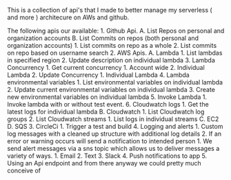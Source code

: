 

This is a collection of api's that I made to better manage my serverless ( and more ) 
architecure on AWs and github.

The following apis our available:
    1. Github Api.
        A. List Repos on personal and organization accounts
        B. List Commits on repos (both personal and organization accounts)
            1. List commits on repo as a whole
            2. List commits on repo based on username search
    2. AWS Apis.
        A. Lambda
            1. List lambdas in specified region 
            2. Update description on individual lambda
            3. Lambda Concurrency 
                1. Get current concurrency 
                    1. Account wide
                    2. Individual Lambda
                2. Update Concurrency 
                    1. Individual Lambda
            4. Lambda environmental variables 
                1. List environmental variables on individual lambda
                2. Update current environmental variables on individual lambda
                3. Create new environmental variables on individual lambda
            5. Invoke Lambda
                1. Invoke lambda with or without test event.
            6. Cloudwatch logs
                1. Get the latest logs for individual lambda 
        B. Cloudwatch
            1. List Cloudwatch log groups
            2. List Cloudwatch streams
                1. List logs in individual streams 
        C. EC2 
        D. SQS
    3. CircleCi
        1. Trigger a test and build
    4. Logging and alerts
        1. Custom log messages with a cleaned up structure with additional log details
        2. If an error or warning occurs will send a notification to intended person
            1. We send alert messages via a sns topic which allows us to deliver messages 
            a variety of ways. 
                1. Email
                2. Text
                3. Slack
                4. Push notifications to app
                5. Using an Api endpoint and from there anyway we could pretty much conceive of 
       

    

